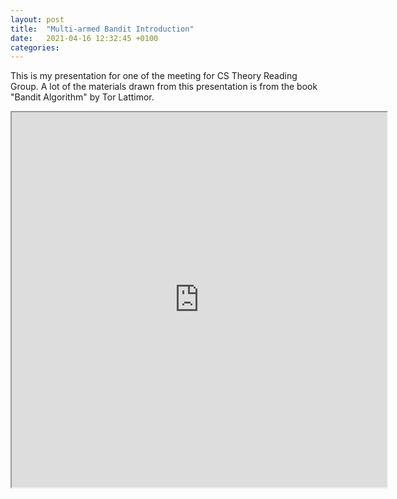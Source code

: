 ```yaml
---
layout: post
title:  "Multi-armed Bandit Introduction"
date:   2021-04-16 12:32:45 +0100
categories:
---
```

This is my presentation for one of the meeting for CS Theory Reading Group. A lot of the materials drawn from this presentation is from the book "Bandit Algorithm" by Tor Lattimor.

<iframe src="https://drive.google.com/file/d/1k8xA0ysglP3Bi4oVJG_-whaJARCK7mnB/preview" width="600" height="600"></iframe>
